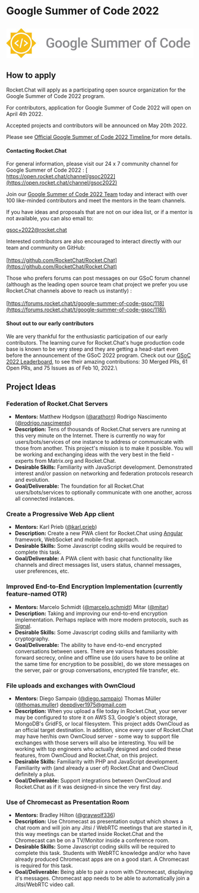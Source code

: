 # Google Summer of Code 2022

## [![Google Summer of Code 2020](https://github.com/Sing-Li/bbug/raw/master/images/gsoclogo.jpg)](https://summerofcode.withgoogle.com)

## How to apply

Rocket.Chat will apply as a participating open source organization for the Google Summer of Code 2022 program.

For contributors,  application for Google Summer of Code 2022 will open on April 4th 2022. &#x20;

Accepted projects and contributors will be announced on May 20th 2022.

Please see [Official Google Summer of Code 2022  Timeline ](https://developers.google.com/open-source/gsoc/timeline)for more details.

#### **Contacting Rocket.Chat**

For general information, please visit our 24 x 7  community channel for Google Summer of Code 2022 :  [ https://open.rocket.chat/channel/gsoc2022](https://open.rocket.chat/channel/gsoc2022)

Join our [Google Summer of Code 2022 Team](https://open.rocket.chat/channel/google-summer-of-code) today and interact with over 100 like-minded contributors and meet the mentors in the team channels.&#x20;

If you have ideas and proposals that are not on our idea list, or if a mentor is not available, you can also email to:

gsoc+2022@rocket.chat

Interested contributors are also encouraged to interact directly with our team and community on GitHub:\
\
[https://github.com/RocketChat/Rocket.Chat](https://github.com/RocketChat/Rocket.Chat)

Those who prefers forums can post messages on our GSoC forum channel (although as the leading open source team chat project we prefer you use Rocket.Chat channels above to reach us instantly) :\
\
[https://forums.rocket.chat/t/google-summer-of-code-gsoc/118](https://forums.rocket.chat/t/google-summer-of-code-gsoc/118)\


#### **Shout out to our early contributors**

We are very thankful for the enthusiastic participation of our early contributors.   The learning curve for Rocket.Chat's huge production code base is known to be very steep and they are getting a head-start even before the announcement of the GSoC 2022 program.  Check out our [GSoC 2022 Leaderboard](https://gsoc.rocket.chat), to see their amazing  contributions:   30 Merged PRs, 61 Open PRs, and 75 Issues as of Feb 10, 2022.\


## Project Ideas

### Federation of Rocket.Chat Servers

* **Mentors:** Matthew Hodgson ([@arathorn](https://github.com/ara4n))  Rodrigo Nascimento ([@rodrigo.nascimento](https://github.com/rodrigok))
* **Description:** Tens of thousands of Rocket.Chat servers are running at this very minute on the Internet. There is currently no way for users/bots/services of one instance to address or communicate with those from another. This project's mission is to make it possible. You will be working and exchanging ideas with the very best in the field - experts from Matrix.org and Rocket.Chat.
* **Desirable Skills:** Familiarity with JavaScript development. Demonstrated interest and/or passion on networking and federation protocols research and evolution.
* **Goal/Deliverable:** The foundation for all Rocket.Chat users/bots/services to optionally communicate with one another, across all connected instances.

### Create a Progressive Web App client

* **Mentors:**  Karl Prieb ([@karl.prieb](https://github.com/karlprieb))
* **Description:** Create a new PWA client for Rocket.Chat using [Angular](https://angular.io) framework, WebSocket and mobile-first approach.
* **Desirable Skills:** Some Javascript coding skills would be required to complete this task.
* **Goal/Deliverable:** A PWA client with basic chat functionality like channels and direct messages list, users status, channel messages, user preferences, etc.

### Improved End-to-End Encryption Implementation (currently feature-named OTR)

* **Mentors:** Marcelo Schmidt ([@marcelo.schmidt](https://github.com/marceloschmidt))  Mitar ([@mitar](https://github.com/mitar))
* **Description:** Taking and improving our end-to-end encryption implementation. Perhaps replace with more modern protocols, such as [Signal](https://en.wikipedia.org/wiki/Signal\_Protocol).
* **Desirable Skills:** Some Javascript coding skills and familiarity with cryptography.
* **Goal/Deliverable:** The ability to have end-to-end encrypted conversations between users. There are various features possible: forward secrecy, online and offline use (do users have to be online at the same time for encryption to be possible), do we store messages on the server, pair or group conversations, encrypted file transfer, etc.

### File uploads and exchanges with OwnCloud

* **Mentors:** Diego Sampaio ([@diego.sampaio](https://github.com/sampaiodiego))  Thomas Müller ([@thomas.muller](https://github.com/DeepDiver1975)) deepdiver1975@gmail.com
* **Description:**  When you upload a file today in Rocket.Chat, your server may be configured to store it on AWS S3,  Google's object storage, MongoDB's GridFS, or local filesystem. This project adds OwnCloud as an official target destination. In addition, since every user of Rocket.Chat may have her/his own OwnCloud server - some way to support file exchanges with those servers will also be interesting. You will be working with top engineers who actually designed and coded these features, from OwnCloud and Rocket.Chat, on this project.
* **Desirable Skills:** Familiarity with PHP and JavaScript development. Familiarity with (and already a user of) Rocket.Chat and OwnCloud definitely a plus.
* **Goal/Deliverable:** Support integrations between OwnCloud and Rocket.Chat as if it was designed-in since the very first day.

### Use of Chromecast as Presentation Room

* **Mentors:** Bradley Hilton ([@graywolf336](https://github.com/graywolf336))
* **Description:** Use Chromecast as presentation output which shows a chat room and will join any Jitsi / WebRTC meetings that are started in it, this way meetings can be started inside Rocket.Chat and the Chromecast can be on a TV/Monitor inside a conference room.
* **Desirable Skills:** Some Javascript coding skills will be required to complete this task. Students with WebRTC knowledge and/or who have already produced Chromecast apps are on a good start. A Chromecast is required for this task.
* **Goal/Deliverable:** Being able to pair a room with Chromecast, displaying it's messages. Chromecast app needs to be able to automatically join a Jitsi/WebRTC video call.
